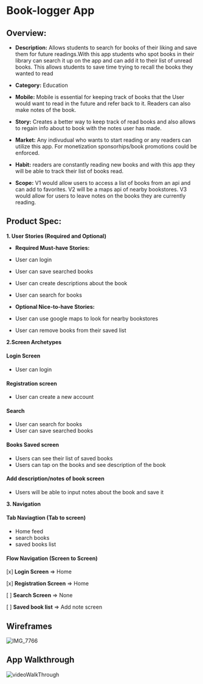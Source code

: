 # Book-logger App

## Overview:

- **Description:** Allows students to search for books of their liking and save them for future readings.With this app students who spot books in their library can search it up on the app and can add it to their list of unread books. This allows students to save time trying to recall the books they wanted to read

- **Category:** Education

- **Mobile:** Mobile is essential for keeping track of books that the User would want to read in the future and refer back to it. Readers can also make notes of the book.
    
- **Story:** Creates a better way to keep track of read books and also allows to regain info about to book with the notes user has made. 

- **Market:** Any indivudual who wants to start reading or any readers can utilize this app. For monetization sponsorhips/book promotions could be enforced. 
    
- **Habit:** readers are constantly reading new books and with this app they will be able to track their list of books read. 

- **Scope:** V1 would allow users to access a list of books from an api and can add to favorites. V2 will be a maps api of nearby bookstores. V3 would allow for users to leave notes on the books they are currently reading.  

## Product Spec:

**1. User Stories (Required and Optional)**

- **Required Must-have Stories:**
- User can login
- User can save searched books
- User can create descriptions about the book
- User can search for books

- **Optional Nice-to-have Stories:**
- User can use google maps to look for nearby bookstores
- User can remove books from their saved list

**2.Screen Archetypes**

#### Login Screen
- User can login

#### Registration screen
- User can create a new account

#### Search
- User can search for books
- User can save searched books

#### Books Saved screen
- Users can see their list of saved books
- Users can tap on the books and see description of the book
  
#### Add description/notes of book screen
- Users will be able to input notes about the book and save it

**3. Navigation**

#### Tab Naviagtion (Tab to screen)
 - Home feed
 - search books
 - saved books list

#### Flow Navigation (Screen to Screen)
[x] **Login Screen**
=> Home

[x] **Registration Screen**
=> Home

[ ] **Search Screen**
=> None

[ ] **Saved book list**
=> Add note screen

## Wireframes
![IMG_7766](https://github.com/BryanPineda21/App-project-overview/assets/109675212/9f889c82-6c52-49e0-ba60-c88a8d8ef386)

## App Walkthrough
<img src = "https://media.giphy.com/media/v1.Y2lkPTc5MGI3NjExcTM1c3huMnFsdWtoOXh5ejRsbnloOWk1aWhhMTl6cDRxZmdoam52ZiZlcD12MV9pbnRlcm5hbF9naWZfYnlfaWQmY3Q9Zw/5bPGFFWjH4kDB9qqKL/giphy.gif" alt = "videoWalkThrough"/>



